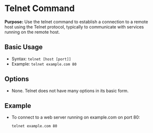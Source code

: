 # Telnet Command

**Purpose:** Use the telnet command to establish a connection to a remote host using the Telnet protocol, typically to communicate with services running on the remote host.

## Basic Usage
- Syntax: `telnet [host [port]]`
- Example: `telnet example.com 80`

## Options
- None. Telnet does not have many options in its basic form.

## Example
- To connect to a web server running on example.com on port 80:
  ```sh
  telnet example.com 80
